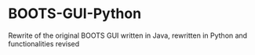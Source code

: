 # BOOTS-GUI-Python
Rewrite of the original BOOTS GUI written in Java, rewritten in Python and functionalities revised
